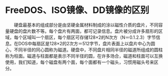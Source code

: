 # FreeDOS、ISO镜像、DD镜像的区别


　　硬盘最基本的组成部分是由坚硬金属材料制成的涂以磁性介质的盘片，不同容量硬盘的盘片数不等。每个盘片有两面，都可记录信息。盘片被分成许多扇形的区域，每个区域叫一个扇区，每个扇区可存储128×2的N次方（N＝0.1.2.3）字节信息。在DOS中每扇区是128×2的2次方＝512字节，盘片表面上以盘片中心为圆心，不同半径的同心圆称为磁道。硬盘中，不同盘片相同半径的磁道所组成的圆柱称为柱面。磁道与柱面都是表示不同半径的圆，在许多场合，磁道和柱面可以互换使用，我们知道，每个磁盘有两个面，每个面都有一个磁头，习惯用磁头号来区分。
